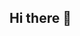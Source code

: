 ## Hi there 👋

<!--
**eilia-nac/eilia-nac** is a ✨ _special_ ✨ repository because its `README.md` (this file) appears on your GitHub profile.

Here are some ideas to get you started:
- 🌱 I’m currently learning bootstrap
- 🤔 I’m looking for help with anyone
-->
